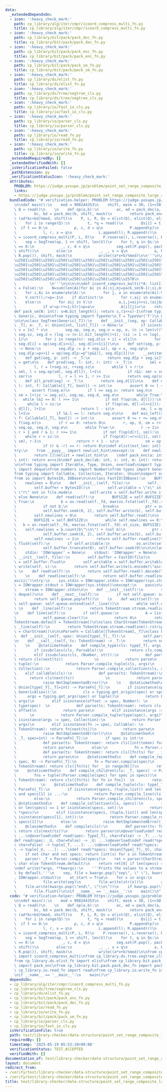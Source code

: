 ```yaml
---
data:
  _extendedDependsOn:
  - icon: ':heavy_check_mark:'
    path: cp_library/alg/iter/cmpr/icoord_compress_multi_fn.py
    title: cp_library/alg/iter/cmpr/icoord_compress_multi_fn.py
  - icon: ':heavy_check_mark:'
    path: cp_library/bit/pack/pack_dec_fn.py
    title: cp_library/bit/pack/pack_dec_fn.py
  - icon: ':heavy_check_mark:'
    path: cp_library/bit/pack/pack_enc_fn.py
    title: cp_library/bit/pack/pack_enc_fn.py
  - icon: ':heavy_check_mark:'
    path: cp_library/bit/pack/pack_sm_fn.py
    title: cp_library/bit/pack/pack_sm_fn.py
  - icon: ':heavy_check_mark:'
    path: cp_library/ds/elist_fn.py
    title: cp_library/ds/elist_fn.py
  - icon: ':heavy_check_mark:'
    path: cp_library/ds/tree/segtree_cls.py
    title: cp_library/ds/tree/segtree_cls.py
  - icon: ':heavy_check_mark:'
    path: cp_library/io/fast_io_cls.py
    title: cp_library/io/fast_io_cls.py
  - icon: ':heavy_check_mark:'
    path: cp_library/io/parser_cls.py
    title: cp_library/io/parser_cls.py
  - icon: ':heavy_check_mark:'
    path: cp_library/io/read_fn.py
    title: cp_library/io/read_fn.py
  - icon: ':heavy_check_mark:'
    path: cp_library/io/write_fn.py
    title: cp_library/io/write_fn.py
  _extendedRequiredBy: []
  _extendedVerifiedWith: []
  _isVerificationFailed: false
  _pathExtension: py
  _verificationStatusIcon: ':heavy_check_mark:'
  attributes:
    PROBLEM: https://judge.yosupo.jp/problem/point_set_range_composite_large_array
    links:
    - https://judge.yosupo.jp/problem/point_set_range_composite_large_array
  bundledCode: "# verification-helper: PROBLEM https://judge.yosupo.jp/problem/point_set_range_composite_large_array\n\
    \n\ndef main():\n    mod = 998244353\n    shift, mask = 30, (1<<30)-1\n    N,\
    \ Q = read()\n    \n    def op(a,b):\n        ac, ad = pack_dec(a, shift, mask)\n\
    \        bc, bd = pack_dec(b, shift, mask)\n        return pack_enc(ac*bc%mod,\
    \ (ad*bc+bd)%mod, shift)\n    P, L, R, Qs = elist(Q), elist(Q), elist(Q), [None]*Q\n\
    \    for i in range(Q):\n        t, *q = read()\n        Qs[i] = t, q\n      \
    \  if t == 0:\n            p, c, d = q\n            P.append(p)\n        else:\n\
    \            l, r, x = q\n            L.append(l); R.append(r)\n    P, L, R, V\
    \ = icoord_compress_multi(P, L, R)\n    P.reverse(), L.reverse(), R.reverse()\n\
    \    seg = SegTree(op, 1 << shift, len(V))\n    for t, q in Qs:\n        if t\
    \ == 0:\n            _, c, d = q\n            seg.set(P.pop(), pack_enc(c, d,\
    \ shift))\n        else:\n            _, _, x = q\n            a, b = pack_dec(seg.prod(L.pop(),\
    \ R.pop()), shift, mask)\n            write((a*x+b)%mod)\n\n'''\n\u257A\u2501\u2501\
    \u2501\u2501\u2501\u2501\u2501\u2501\u2501\u2501\u2501\u2501\u2501\u2501\u2501\
    \u2501\u2501\u2501\u2501\u2501\u2501\u2501\u2501\u2501\u2501\u2501\u2501\u2501\
    \u2501\u2501\u2501\u2501\u2501\u2501\u2501\u2501\u2501\u2501\u2501\u2501\u2501\
    \u2501\u2501\u2501\u2501\u2501\u2501\u2501\u2501\u2501\u2501\u2501\u2501\u2501\
    \u2501\u2501\u2501\u2501\u2501\u2501\u2501\u2501\u2578\n             https://kobejean.github.io/cp-library\
    \               \n'''\n\n\n\n\ndef icoord_compress_multi(*A: list[int], distinct\
    \ = False):\n    N=sum(len(Ai)for Ai in A);sj,mj=pack_sm(N-1);si,mi=pack_sm((len(A)-1)<<sj);V,k=[0]*N,0\n\
    \    for i,Ai in enumerate(A):\n        for j, a in enumerate(Ai):V[k]=a<<si|i<<sj|j;k+=1\n\
    \    V.sort();r=p=-1\n    if distinct:\n        for r,aij in enumerate(V):a,i,j=aij>>si,(aij&mi)>>sj,aij&mj;A[i][j],V[r]=r,a\n\
    \    else:\n        for aij in V:\n            a,i,j=aij>>si,(aij&mi)>>sj,aij&mj\n\
    \            if a!=p:r+=1;V[r]=p=a\n            A[i][j]=r\n    return*A,V\n\n\n\
    def pack_sm(N: int): s=N.bit_length(); return s,(1<<s)-1\nfrom typing import Callable,\
    \ Generic, Union\nfrom typing import TypeVar\n_T = TypeVar('T')\n_U = TypeVar('U')\n\
    \n\n\nclass SegTree(Generic[_T]):\n    def __init__(seg, op: Callable[[_T, _T],\
    \ _T], e: _T, v: Union[int, list[_T]]) -> None:\n        if isinstance(v, int):\
    \ v = [e] * v\n        seg.op, seg.e, seg.n = op, e, (n := len(v))\n        seg.log,\
    \ seg.sz, seg.d = (log := (n-1).bit_length()+1), (sz := 1 << log), [e] * (sz <<\
    \ 1)\n        for i in range(n): seg.d[sz + i] = v[i]\n        for i in range(sz-1,0,-1):\
    \ seg.d[i] = op(seg.d[i<<1], seg.d[i<<1|1])\n\n    def set(seg, p: int, x: _T)\
    \ -> None:\n        seg.d[p := p + seg.sz], op = x, seg.op\n        for _ in range(seg.log):\
    \ seg.d[p:=p>>1] = op(seg.d[p:=p^(p&1)], seg.d[p|1])\n    __setitem__ = set\n\n\
    \    def get(seg, p: int) -> _T:\n        return seg.d[p + seg.sz]\n    __getitem__\
    \ = get\n\n    def prod(seg, l: int, r: int) -> _T:\n        sml = smr = seg.e\n\
    \        l, r = l+seg.sz, r+seg.sz\n        while l < r:\n            if l&1:\
    \ sml, l = seg.op(sml, seg.d[l]), l+1\n            if r&1: smr = seg.op(seg.d[r:=r-1],\
    \ smr)\n            l, r = l >> 1, r >> 1\n        return seg.op(sml, smr)\n\n\
    \    def all_prod(seg) -> _T:\n        return seg.d[1]\n\n    def max_right(seg,\
    \ l: int, f: Callable[[_T], bool]) -> int:\n        assert 0 <= l <= seg.n\n \
    \       assert f(seg.e)\n        if l == seg.n: return seg.n\n        l, op, d,\
    \ sm = l+(sz := seg.sz), seg.op, seg.d, seg.e\n        while True:\n         \
    \   while l&1 == 0: l >>= 1\n            if not f(op(sm, d[l])):\n           \
    \     while l < sz:\n                    if f(op(sm, d[l:=l<<1])): sm, l = op(sm,\
    \ d[l]), l+1\n                return l - sz\n            sm, l = op(sm, d[l]),\
    \ l+1\n            if l&-l == l: return seg.n\n\n    def min_left(seg, r: int,\
    \ f: Callable[[_T], bool]) -> int:\n        assert 0 <= r <= seg.n\n        assert\
    \ f(seg.e)\n        if r == 0: return 0\n        r, op, d, sm = r+(sz := seg.sz),\
    \ seg.op, seg.d, seg.e\n        while True:\n            r -= 1\n            while\
    \ r > 1 and r & 1: r >>= 1\n            if not f(op(d[r], sm)):\n            \
    \    while r < sz:\n                    if f(op(d[r:=r<<1|1], sm)): sm, r = op(d[r],\
    \ sm), r-1\n                return r + 1 - sz\n            sm = op(d[r], sm)\n\
    \            if (r & -r) == r: return 0\n\ndef elist(est_len: int) -> list: ...\n\
    try:\n    from __pypy__ import newlist_hint\nexcept:\n    def newlist_hint(hint):\n\
    \        return []\nelist = newlist_hint\n    \ndef pack_enc(a: int, b: int, s:\
    \ int): return a<<s|b\ndef pack_dec(ab: int, s: int, m: int): return ab>>s,ab&m\n\
    \n\nfrom typing import Iterable, Type, Union, overload\nimport typing\nfrom collections\
    \ import deque\nfrom numbers import Number\nfrom types import GenericAlias \n\
    from typing import Callable, Collection, Iterator, Union\nimport os\nimport sys\n\
    from io import BytesIO, IOBase\n\n\nclass FastIO(IOBase):\n    BUFSIZE = 8192\n\
    \    newlines = 0\n\n    def __init__(self, file):\n        self._fd = file.fileno()\n\
    \        self.buffer = BytesIO()\n        self.writable = \"x\" in file.mode or\
    \ \"r\" not in file.mode\n        self.write = self.buffer.write if self.writable\
    \ else None\n\n    def read(self):\n        BUFSIZE = self.BUFSIZE\n        while\
    \ True:\n            b = os.read(self._fd, max(os.fstat(self._fd).st_size, BUFSIZE))\n\
    \            if not b:\n                break\n            ptr = self.buffer.tell()\n\
    \            self.buffer.seek(0, 2), self.buffer.write(b), self.buffer.seek(ptr)\n\
    \        self.newlines = 0\n        return self.buffer.read()\n\n    def readline(self):\n\
    \        BUFSIZE = self.BUFSIZE\n        while self.newlines == 0:\n         \
    \   b = os.read(self._fd, max(os.fstat(self._fd).st_size, BUFSIZE))\n        \
    \    self.newlines = b.count(b\"\\n\") + (not b)\n            ptr = self.buffer.tell()\n\
    \            self.buffer.seek(0, 2), self.buffer.write(b), self.buffer.seek(ptr)\n\
    \        self.newlines -= 1\n        return self.buffer.readline()\n\n    def\
    \ flush(self):\n        if self.writable:\n            os.write(self._fd, self.buffer.getvalue())\n\
    \            self.buffer.truncate(0), self.buffer.seek(0)\n\n\nclass IOWrapper(IOBase):\n\
    \    stdin: 'IOWrapper' = None\n    stdout: 'IOWrapper' = None\n    \n    def\
    \ __init__(self, file):\n        self.buffer = FastIO(file)\n        self.flush\
    \ = self.buffer.flush\n        self.writable = self.buffer.writable\n\n    def\
    \ write(self, s):\n        return self.buffer.write(s.encode(\"ascii\"))\n   \
    \ \n    def read(self):\n        return self.buffer.read().decode(\"ascii\")\n\
    \    \n    def readline(self):\n        return self.buffer.readline().decode(\"\
    ascii\")\ntry:\n    sys.stdin = IOWrapper.stdin = IOWrapper(sys.stdin)\n    sys.stdout\
    \ = IOWrapper.stdout = IOWrapper(sys.stdout)\nexcept:\n    pass\n\nclass TokenStream(Iterator):\n\
    \    stream = IOWrapper.stdin\n\n    def __init__(self):\n        self.queue =\
    \ deque()\n\n    def __next__(self):\n        if not self.queue: self.queue.extend(self._line())\n\
    \        return self.queue.popleft()\n    \n    def wait(self):\n        if not\
    \ self.queue: self.queue.extend(self._line())\n        while self.queue: yield\n\
    \ \n    def _line(self):\n        return TokenStream.stream.readline().split()\n\
    \n    def line(self):\n        if self.queue:\n            A = list(self.queue)\n\
    \            self.queue.clear()\n            return A\n        return self._line()\n\
    TokenStream.default = TokenStream()\n\nclass CharStream(TokenStream):\n    def\
    \ _line(self):\n        return TokenStream.stream.readline().rstrip()\nCharStream.default\
    \ = CharStream()\n\n\nParseFn = Callable[[TokenStream],_T]\nclass Parser:\n  \
    \  def __init__(self, spec: Union[type[_T],_T]):\n        self.parse = Parser.compile(spec)\n\
    \n    def __call__(self, ts: TokenStream) -> _T:\n        return self.parse(ts)\n\
    \    \n    @staticmethod\n    def compile_type(cls: type[_T], args = ()) -> _T:\n\
    \        if issubclass(cls, Parsable):\n            return cls.compile(*args)\n\
    \        elif issubclass(cls, (Number, str)):\n            def parse(ts: TokenStream):\
    \ return cls(next(ts))              \n            return parse\n        elif issubclass(cls,\
    \ tuple):\n            return Parser.compile_tuple(cls, args)\n        elif issubclass(cls,\
    \ Collection):\n            return Parser.compile_collection(cls, args)\n    \
    \    elif callable(cls):\n            def parse(ts: TokenStream):\n          \
    \      return cls(next(ts))              \n            return parse\n        else:\n\
    \            raise NotImplementedError()\n    \n    @staticmethod\n    def compile(spec:\
    \ Union[type[_T],_T]=int) -> ParseFn[_T]:\n        if isinstance(spec, (type,\
    \ GenericAlias)):\n            cls = typing.get_origin(spec) or spec\n       \
    \     args = typing.get_args(spec) or tuple()\n            return Parser.compile_type(cls,\
    \ args)\n        elif isinstance(offset := spec, Number): \n            cls =\
    \ type(spec)  \n            def parse(ts: TokenStream): return cls(next(ts)) +\
    \ offset\n            return parse\n        elif isinstance(args := spec, tuple):\
    \      \n            return Parser.compile_tuple(type(spec), args)\n        elif\
    \ isinstance(args := spec, Collection):\n            return Parser.compile_collection(type(spec),\
    \ args)\n        elif isinstance(fn := spec, Callable): \n            def parse(ts:\
    \ TokenStream): return fn(next(ts))\n            return parse\n        else:\n\
    \            raise NotImplementedError()\n\n    @staticmethod\n    def compile_line(cls:\
    \ _T, spec=int) -> ParseFn[_T]:\n        if spec is int:\n            fn = Parser.compile(spec)\n\
    \            def parse(ts: TokenStream): return cls([int(token) for token in ts.line()])\n\
    \            return parse\n        else:\n            fn = Parser.compile(spec)\n\
    \            def parse(ts: TokenStream): return cls([fn(ts) for _ in ts.wait()])\n\
    \            return parse\n\n    @staticmethod\n    def compile_repeat(cls: _T,\
    \ spec, N) -> ParseFn[_T]:\n        fn = Parser.compile(spec)\n        def parse(ts:\
    \ TokenStream): return cls([fn(ts) for _ in range(N)])\n        return parse\n\
    \n    @staticmethod\n    def compile_children(cls: _T, specs) -> ParseFn[_T]:\n\
    \        fns = tuple((Parser.compile(spec) for spec in specs))\n        def parse(ts:\
    \ TokenStream): return cls([fn(ts) for fn in fns])  \n        return parse\n \
    \           \n    @staticmethod\n    def compile_tuple(cls: type[_T], specs) ->\
    \ ParseFn[_T]:\n        if isinstance(specs, (tuple,list)) and len(specs) == 2\
    \ and specs[1] is ...:\n            return Parser.compile_line(cls, specs[0])\n\
    \        else:\n            return Parser.compile_children(cls, specs)\n\n   \
    \ @staticmethod\n    def compile_collection(cls, specs):\n        if not specs\
    \ or len(specs) == 1 or isinstance(specs, set):\n            return Parser.compile_line(cls,\
    \ *specs)\n        elif (isinstance(specs, (tuple,list)) and len(specs) == 2 and\
    \ isinstance(specs[1], int)):\n            return Parser.compile_repeat(cls, specs[0],\
    \ specs[1])\n        else:\n            raise NotImplementedError()\n\nclass Parsable:\n\
    \    @classmethod\n    def compile(cls):\n        def parser(ts: TokenStream):\
    \ return cls(next(ts))\n        return parser\n\n@overload\ndef read() -> list[int]:\
    \ ...\n@overload\ndef read(spec: Type[_T], char=False) -> _T: ...\n@overload\n\
    def read(spec: _U, char=False) -> _U: ...\n@overload\ndef read(*specs: Type[_T],\
    \ char=False) -> tuple[_T, ...]: ...\n@overload\ndef read(*specs: _U, char=False)\
    \ -> tuple[_U, ...]: ...\ndef read(*specs: Union[Type[_T],_U], char=False):\n\
    \    if not char and not specs: return [int(s) for s in TokenStream.default.line()]\n\
    \    parser: _T = Parser.compile(specs)\n    ret = parser(CharStream.default if\
    \ char else TokenStream.default)\n    return ret[0] if len(specs) == 1 else ret\n\
    \ndef write(*args, **kwargs):\n    '''Prints the values to a stream, or to stdout_fast\
    \ by default.'''\n    sep, file = kwargs.pop(\"sep\", \" \"), kwargs.pop(\"file\"\
    , IOWrapper.stdout)\n    at_start = True\n    for x in args:\n        if not at_start:\n\
    \            file.write(sep)\n        file.write(str(x))\n        at_start = False\n\
    \    file.write(kwargs.pop(\"end\", \"\\n\"))\n    if kwargs.pop(\"flush\", False):\n\
    \        file.flush()\n\nif __name__ == '__main__':\n    main()\n"
  code: "# verification-helper: PROBLEM https://judge.yosupo.jp/problem/point_set_range_composite_large_array\n\
    \n\ndef main():\n    mod = 998244353\n    shift, mask = 30, (1<<30)-1\n    N,\
    \ Q = read()\n    \n    def op(a,b):\n        ac, ad = pack_dec(a, shift, mask)\n\
    \        bc, bd = pack_dec(b, shift, mask)\n        return pack_enc(ac*bc%mod,\
    \ (ad*bc+bd)%mod, shift)\n    P, L, R, Qs = elist(Q), elist(Q), elist(Q), [None]*Q\n\
    \    for i in range(Q):\n        t, *q = read()\n        Qs[i] = t, q\n      \
    \  if t == 0:\n            p, c, d = q\n            P.append(p)\n        else:\n\
    \            l, r, x = q\n            L.append(l); R.append(r)\n    P, L, R, V\
    \ = icoord_compress_multi(P, L, R)\n    P.reverse(), L.reverse(), R.reverse()\n\
    \    seg = SegTree(op, 1 << shift, len(V))\n    for t, q in Qs:\n        if t\
    \ == 0:\n            _, c, d = q\n            seg.set(P.pop(), pack_enc(c, d,\
    \ shift))\n        else:\n            _, _, x = q\n            a, b = pack_dec(seg.prod(L.pop(),\
    \ R.pop()), shift, mask)\n            write((a*x+b)%mod)\n\nfrom cp_library.alg.iter.cmpr.icoord_compress_multi_fn\
    \ import icoord_compress_multi\nfrom cp_library.ds.tree.segtree_cls import SegTree\n\
    from cp_library.ds.elist_fn import elist\nfrom cp_library.bit.pack.pack_enc_fn\
    \ import pack_enc\nfrom cp_library.bit.pack.pack_dec_fn import pack_dec\nfrom\
    \ cp_library.io.read_fn import read\nfrom cp_library.io.write_fn import write\n\
    \nif __name__ == '__main__':\n    main()\n"
  dependsOn:
  - cp_library/alg/iter/cmpr/icoord_compress_multi_fn.py
  - cp_library/ds/tree/segtree_cls.py
  - cp_library/ds/elist_fn.py
  - cp_library/bit/pack/pack_enc_fn.py
  - cp_library/bit/pack/pack_dec_fn.py
  - cp_library/io/read_fn.py
  - cp_library/io/write_fn.py
  - cp_library/bit/pack/pack_sm_fn.py
  - cp_library/io/parser_cls.py
  - cp_library/io/fast_io_cls.py
  isVerificationFile: true
  path: test/library-checker/data-structure/point_set_range_composite_large_array.test.py
  requiredBy: []
  timestamp: '2025-05-19 05:52:10+09:00'
  verificationStatus: TEST_ACCEPTED
  verifiedWith: []
documentation_of: test/library-checker/data-structure/point_set_range_composite_large_array.test.py
layout: document
redirect_from:
- /verify/test/library-checker/data-structure/point_set_range_composite_large_array.test.py
- /verify/test/library-checker/data-structure/point_set_range_composite_large_array.test.py.html
title: test/library-checker/data-structure/point_set_range_composite_large_array.test.py
---
```

